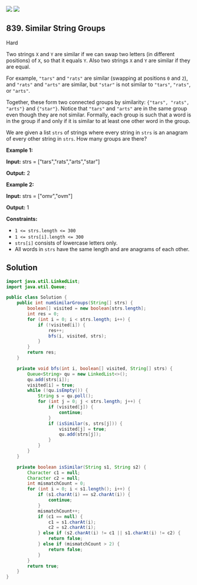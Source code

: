 [![](https://img.shields.io/github/stars/javadev/LeetCode-in-Java?label=Stars&style=flat-square)](https://github.com/javadev/LeetCode-in-Java)
[![](https://img.shields.io/github/forks/javadev/LeetCode-in-Java?label=Fork%20me%20on%20GitHub%20&style=flat-square)](https://github.com/javadev/LeetCode-in-Java/fork)

## 839\. Similar String Groups

Hard

Two strings `X` and `Y` are similar if we can swap two letters (in different positions) of `X`, so that it equals `Y`. Also two strings `X` and `Y` are similar if they are equal.

For example, `"tars"` and `"rats"` are similar (swapping at positions `0` and `2`), and `"rats"` and `"arts"` are similar, but `"star"` is not similar to `"tars"`, `"rats"`, or `"arts"`.

Together, these form two connected groups by similarity: `{"tars", "rats", "arts"}` and `{"star"}`. Notice that `"tars"` and `"arts"` are in the same group even though they are not similar. Formally, each group is such that a word is in the group if and only if it is similar to at least one other word in the group.

We are given a list `strs` of strings where every string in `strs` is an anagram of every other string in `strs`. How many groups are there?

**Example 1:**

**Input:** strs = ["tars","rats","arts","star"]

**Output:** 2

**Example 2:**

**Input:** strs = ["omv","ovm"]

**Output:** 1

**Constraints:**

*   `1 <= strs.length <= 300`
*   `1 <= strs[i].length <= 300`
*   `strs[i]` consists of lowercase letters only.
*   All words in `strs` have the same length and are anagrams of each other.

## Solution

```java
import java.util.LinkedList;
import java.util.Queue;

public class Solution {
    public int numSimilarGroups(String[] strs) {
        boolean[] visited = new boolean[strs.length];
        int res = 0;
        for (int i = 0; i < strs.length; i++) {
            if (!visited[i]) {
                res++;
                bfs(i, visited, strs);
            }
        }
        return res;
    }

    private void bfs(int i, boolean[] visited, String[] strs) {
        Queue<String> qu = new LinkedList<>();
        qu.add(strs[i]);
        visited[i] = true;
        while (!qu.isEmpty()) {
            String s = qu.poll();
            for (int j = 0; j < strs.length; j++) {
                if (visited[j]) {
                    continue;
                }
                if (isSimilar(s, strs[j])) {
                    visited[j] = true;
                    qu.add(strs[j]);
                }
            }
        }
    }

    private boolean isSimilar(String s1, String s2) {
        Character c1 = null;
        Character c2 = null;
        int mismatchCount = 0;
        for (int i = 0; i < s1.length(); i++) {
            if (s1.charAt(i) == s2.charAt(i)) {
                continue;
            }
            mismatchCount++;
            if (c1 == null) {
                c1 = s1.charAt(i);
                c2 = s2.charAt(i);
            } else if (s2.charAt(i) != c1 || s1.charAt(i) != c2) {
                return false;
            } else if (mismatchCount > 2) {
                return false;
            }
        }
        return true;
    }
}
```